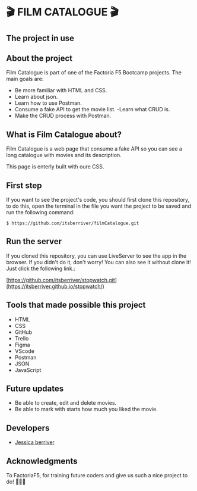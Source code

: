 # 🎬 FILM CATALOGUE 🎬

## The project in use

## About the project
Film Catalogue is part of one of the Factoria F5 Bootcamp projects. The main goals are: 
- Be more familiar with HTML and CSS.
- Learn about json.
- Learn how to use Postman.
- Consume a fake API to get the movie list.
-Learn what CRUD is.
- Make the CRUD process with Postman.

## What is Film Catalogue about?
Film Catalogue is a web page that consume a fake API so you can see a long catalogue with movies and its description.

This page is enterly built with oure CSS.

## First step
If you want to see the project's code, you should first clone this repository, to do this, open the terminal in the file you want the project to be saved and run the following command:

`$ https://github.com/itsberriver/filmCatalogue.git`

## Run the server
If you cloned this repository, you can use LiveServer to see the app in the browser.
If you didn't do it, don't worry! You can also see it without clone it! Just click the following link.:

 [https://github.com/itsberriver/stopwatch.git](https://itsberriver.github.io/stopwatch/)

## Tools that made possible this project
- HTML
- CSS
- GitHub
- Trello
- Figma
- VScode
- Postman
- JSON
- JavaScript


## Future updates
- Be able to create, edit and delete movies.
- Be able to mark with starts how much you liked the movie.

## Developers
- [Jessica berriver](https://github.com/itsberriver)


## Acknowledgments
To FactoriaF5, for training future coders and give us such a nice project to do!  🧡🧡🧡

